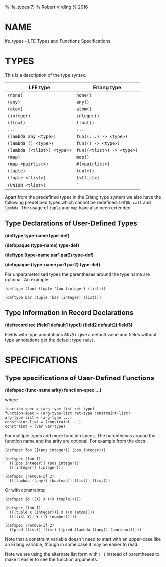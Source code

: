 % lfe_types(7)
% Robert Virding
% 2016

# NAME

lfe_types - LFE Types and Functions Specifications

# TYPES

This is a description of the type syntax.


  | LFE type                     | Erlang type                  |
  |------------------------------|------------------------------|
  | `(none)`                       | `none()`                       |
  | `(any)`                        | `any()`                        |
  | `(atom)`                       | `atom()`                       |
  | `(integer)`                    | `integer()`                    |
  | `(float)`                      | `float()`                      |
  | `...`                          | `...`                          |
  | `(lambda any <type>)`          | `fun((...) -> <type>)`         |
  | `(lambda () <type>)`           | `fun(() -> <type>)`            |
  | `(lambda (<tlist>) <type>)`    | `fun((<tlist>) -> <type>)`     |
  | `(map)`                        | `map()`                        |
  | `(map <pairlist>)`             | `#{<pairlist>}`                |
  | `(tuple)`                      | `tuple()`                      |
  | `(tuple <tlist>)`              | `{<tlist>}`                    |
  | `(UNION <tlist>)`              | `<type> | <type>`              |

Apart from the predefined types in the Erlang type system we also have
the following predefined types which cannot be redefined: `UNION`,
`call` and `lambda`. The usage of `tuple` and `map` have also been
extended.

## Type Declarations of User-Defined Types

**(deftype type-name type-def)**

**(defopaque (type-name) type-def)**

**(deftype (type-name par1 par2) type-def)**

**(defopaque (type-name par1 par2) type-def)**

For unparameterised types the parentheses around the type name are
optional. An example:

```
(deftype (foo) (tuple 'foo (integer) (list)))

(deftype bar (tuple 'bar (integer) (list)))
```

## Type Information in Record Declarations

**(defrecord rec (field1 default1 type1) (field2 default2) field3)**

Fields with type annotations *MUST* give a default value and fields
without type annotations get the default type `(any)`.

# SPECIFICATIONS

## Type specifications of User-Defined Functions

**(defspec (func-name arity) function-spec ...)**

where

```
function-spec = (arg-type-list ret-type)
function-spec = (arg-type-list ret-type constraint-list)
arg-type-list = (arg-type ...)
constraint-list = (constraint ...)
constraint = (var var-type)
```

For multiple types add more function specs. The parentheses around the
function name and the arity are optional. For example from the docs:

```
(defspec foo ([(pos_integer)] (pos_integer)))

(defspec (foo 1)
  ([(pos_integer)] (pos_integer))
  ([(integer)] (integer)))

(defspec (remove-if 2)
  ([(lambda ((any)) (boolean)) (list)] (list)))
```

Or with constraints:

```
(defspec id ((X) X ((X (tuple)))))

(defspec (foo 1)
  ([(tuple X (integer))] X ((X (atom))))
  ([(list Y)] Y ((Y (number)))))

(defspec (remove-if 2)
  ([pred (list)] (list) [(pred (lambda ((any)) (boolean)))]))
```

Note that a constraint variable doesn't need to start with an
upper-case like an Erlang variable, though in some case it may be
easier to read.

Note we are using the alternate list form with `[ ]` instead of
parentheses to make it easier to see the function arguments.
